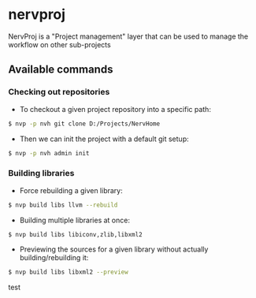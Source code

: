 # nervproj

NervProj is a "Project management" layer that can be used to manage the workflow on other sub-projects

## Available commands

### Checking out repositories

- To checkout a given project repository into a specific path:

```bash
$ nvp -p nvh git clone D:/Projects/NervHome
```

- Then we can init the project with a default git setup:

```bash
$ nvp -p nvh admin init
```

### Building libraries

- Force rebuilding a given library:

```bash
$ nvp build libs llvm --rebuild
```

- Building multiple libraries at once:

```bash
$ nvp build libs libiconv,zlib,libxml2
```

- Previewing the sources for a given library without actually building/rebuilding it:

```bash
$ nvp build libs libxml2 --preview
```

test
